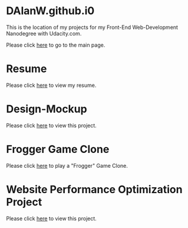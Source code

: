# DAlanW.github.i0

This is the location of my projects for my Front-End Web-Development Nanodegree with Udacity.com.

Please click [here](http://dalanw.github.io/) to go to the main page.

# Resume

Please click [here](http://dalanw.github.io/resume/) to view my resume.

# Design-Mockup

Please click [here](http://dalanw.github.io/design-mockup/) to view this project.

# Frogger Game Clone

Please click [here](http://dalanw.github.io/arcade-game/) to play a "Frogger" Game Clone.

#  Website Performance Optimization Project

Please click [here](http://dalanw.github.io/page-speed-project-portfolio/) to view this project.